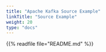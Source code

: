 ```yaml
---
title: "Apache Kafka Source Example"
linkTitle: "Source Example"
weight: 20
type: "docs"
---
```


{{% readfile file="README.md" %}}
